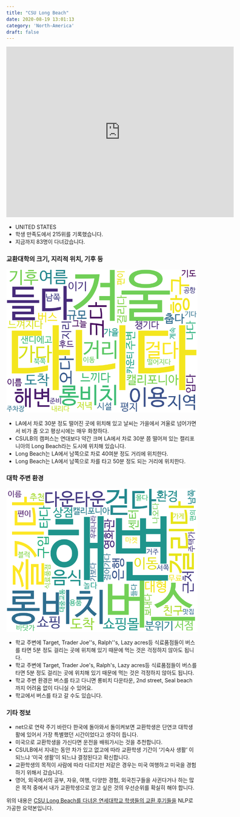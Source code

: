 ```yaml
---
title: "CSU Long Beach"
date: 2020-08-19 13:01:13
category: 'North-America'
draft: false
---
```


<iframe
width="600"
height="450"
frameborder="0" style="border:0"
src="https://www.google.com/maps/embed/v1/place?key=AIzaSyC9e1AME-pVmWC4hBpFdu5S4dKzyepa3HQ&q=CSU+Long+Beach&center=33.7838235,-118.1140904&zoom=14" allowfullscreen>
</iframe>

* UNITED STATES
* 학생 만족도에서 215위를 기록했습니다.
* 지금까지 83명이 다녀갔습니다. 

### 교환대학의 크기, 지리적 위치, 기후 등

![gen_info-WordCloud](../univ_wordclouds_okt/gen_info/US000019_gen_info_okt.png)

* LA에서 차로 30분 정도 떨어진 곳에 위치해 있고 날씨는 가을에서 겨울로 넘어가면서 비가 좀 오고 평상시에는 매우 화창하다.
* CSULB의 캠퍼스는 연대보다 약간 크며 LA에서 차로 30분 쯤 떨어져 있는 캘리포니아의 Long Beach라는 도시에 위치해 있습니다.
* Long Beach는 LA에서 남쪽으로 차로 40여분 정도 거리에 위치한다.
* Long Beach는 LA에서 남쪽으로 차를 타고 50분 정도 되는 거리에 위치한다.


### 대학 주변 환경

![env_info-WordCloud](../univ_wordclouds_okt/env_info/US000019_env_info_okt.png)

* 학교 주변에 Target, Trader Joe''s, Ralph''s, Lazy acres등 식료품점들이 버스를 타면 5분 정도 걸리는 곳에 위치해 있기 때문에 먹는 것은 걱정하지 않아도 됩니다.
* 학교 주변에 Target, Trader Joe's, Ralph's, Lazy acres등 식료품점들이 버스를 타면 5분 정도 걸리는 곳에 위치해 있기 때문에 먹는 것은 걱정하지 않아도 됩니다.
* 학교 주변 환경은 버스를 타고 다니면 롱비치 다운타운, 2nd street, Seal beach 까지 어려움 없이 다니실 수 있어요.
* 학교에서 버스를 타고 갈 수도 있습니다.


### 기타 정보

* net으로 연락 주기 바란다 한국에 돌아와서 돌이켜보면 교환학생은 단연코 대학생활에 있어서 가장 특별했던 시간이었다고 생각이 듭니다.
* 미국으로 교환학생을 가신다면 운전을 배워가시는 것을 추천합니다.
* CSULB에서 지내는 동안 차가 있고 없고에 따라 교환학생 기간이 ‘기숙사 생활’ 이 되느냐 ‘미국 생활’이 되느냐 결정된다고 확신합니다.
* 교환학생의 목적이 사람에 따라 다르지만 저같은 경우는 미국 여행하고 미국을 경험하기 위해서 갔습니다.
* 영어, 외국에서의 공부, 자유, 여행, 다양한 경험, 외국친구들을 사귄다거나 하는 많은 목적 중에서 내가 교환학생으로 얻고 싶은 것의 우선순위를 확실히 해야 합니다.


위의 내용은 [CSU Long Beach를 다녀온 연세대학교 학생들의 교환 후기들을](http://oia.yonsei.ac.kr/partner/expReport.asp?ucode=US000019&bgbn=A) NLP로 가공한 요약본입니다. 
